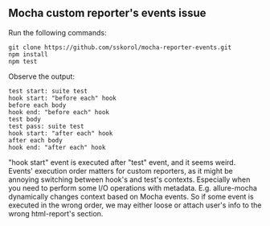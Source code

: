 ## Mocha custom reporter's events issue

Run the following commands:
```shell script
git clone https://github.com/sskorol/mocha-reporter-events.git
npm install
npm test
```

Observe the output:
```text
test start: suite test
hook start: "before each" hook
before each body
hook end: "before each" hook
test body
test pass: suite test
hook start: "after each" hook
after each body
hook end: "after each" hook
```

"hook start" event is executed after "test" event, and it seems weird.
Events' execution order matters for custom reporters, as it might be annoying switching between hook's and test's contexts.
Especially when you need to perform some I/O operations with metadata.
E.g. allure-mocha dynamically changes context based on Mocha events.
So if some event is executed in the wrong order, we may either loose or attach user's info to the wrong html-report's section.
